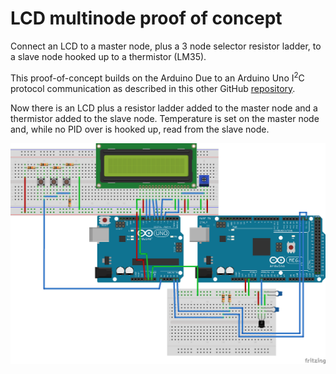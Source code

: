 LCD multinode proof of concept
==============

Connect an LCD to a master node, plus a 3 node selector resistor ladder, to a slave node hooked up to a thermistor (LM35).  

This proof-of-concept builds on the Arduino Due to an Arduino Uno I<sup>2</sup>C protocol communication as described in this other GitHub [repository](https://github.com/dsikar/due-uno-i2c).  

Now there is an LCD plus a resistor ladder added to the master node and a thermistor added to the slave node. Temperature is set on the master node and, while no PID over is hooked up, read from the slave node. 

![Hookup Diagram](lcd-multinode-proof-of-concept/images/LCD-multinode.png)  

